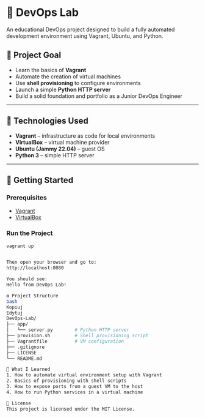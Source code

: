 # 🧪 DevOps Lab

An educational DevOps project designed to build a fully automated development environment using Vagrant, Ubuntu, and Python.

## 📌 Project Goal

- Learn the basics of **Vagrant**
- Automate the creation of virtual machines
- Use **shell provisioning** to configure environments
- Launch a simple **Python HTTP server**
- Build a solid foundation and portfolio as a Junior DevOps Engineer

---

## 🔧 Technologies Used

- **Vagrant** – infrastructure as code for local environments
- **VirtualBox** – virtual machine provider
- **Ubuntu (Jammy 22.04)** – guest OS
- **Python 3** – simple HTTP server

---

## 🚀 Getting Started

### Prerequisites

- [Vagrant](https://www.vagrantup.com/)
- [VirtualBox](https://www.virtualbox.org/)

### Run the Project

```bash
vagrant up


Then open your browser and go to:
http://localhost:8080

You should see: 
Hello from DevOps Lab!

⚙️ Project Structure
bash
Kopiuj
Edytuj
DevOps-Lab/
├── app/
│   └── server.py        # Python HTTP server
├── provision.sh         # Shell provisioning script
├── Vagrantfile          # VM configuration
├── .gitignore
├── LICENSE
└── README.md

🧠 What I Learned
1. How to automate virtual environment setup with Vagrant
2. Basics of provisioning with shell scripts
3. How to expose ports from a guest VM to the host
4. How to run Python services in a virtual machine

📄 License
This project is licensed under the MIT License.
